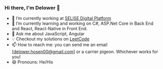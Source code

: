 ### Hi there, I'm Delower 👋

<!--
**delower-hosen/delower-hosen** is a ✨ _special_ ✨ repository because its `README.md` (this file) appears on your GitHub profile.

Here are some ideas to get you started:
-->
- 🔭 I’m currently working at [SELISE Digital Platform](https://selise.ch/)
- 🌱 I’m currently learning and working on C#, ASP.Net Core in Back End and React, React-Native in Front End.
- 💬 Ask me about JavaScript, Angular
- 💡  Checkout my solutions on [LeetCode](https://leetcode.com/delower-hosen/)
- 📫 How to reach me: you can send me an email [delower.hosen00@gmail.com] or a carrier pigeon. Whichever works for you!
- 😄 Pronouns: He/His
